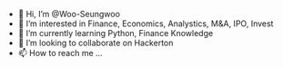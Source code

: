 - 👋 Hi, I’m @Woo-Seungwoo
- 👀 I’m interested in Finance, Economics, Analystics, M&A, IPO, Invest
- 🌱 I’m currently learning Python, Finance Knowledge
- 💞️ I’m looking to collaborate on Hackerton
- 📫 How to reach me ...
